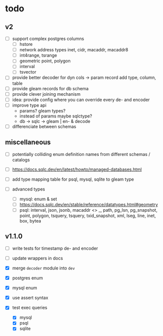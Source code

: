 # todo

## v2

- [ ] support complex postgres columns
  - [ ] hstore
  - [ ] network address types
        inet, cidr, macaddr, macaddr8
  - [ ] int4range, tsrange
  - [ ] geometric
        point, polygon
  - [ ] interval
  - [ ] tsvector
- [ ] provide better decoder for dyn cols
  -> param record add type, column, table
- [ ] provide gleam records for db schema
- [ ] provide clever joining mechanism
- [ ] idea: provide config where you can
      override every de- and encoder
- [ ] improve type api
  - params? gleam types?
  - instead of params maybe sqlctype?
  - db -> sqlc -> gleam | en- & decode
- [ ] differenciate between schemas

## miscellaneous

- [ ] potentially colliding enum definition names from different schemas / catalogs

- [ ] https://docs.sqlc.dev/en/latest/howto/managed-databases.html

- [ ] add type mapping table for psql, mysql, sqlite to gleam type

- [ ] advanced types
  - [ ] mysql: enum & set
  - [ ] https://docs.sqlc.dev/en/stable/reference/datatypes.html#geometry
  - [ ] psql: interval, json, jsonb, macaddr <> _, path, pg_lsn, pg_snapshot, point, polygon, tsquery, tsquery, txid_snapshot, xml, lseg, line, inet, box, bytea

## v1.1.0

- [ ] write tests for timestamp de- and encoder
- [ ] update wrappers in docs

- [x] merge `decoder` module into `dev`
- [x] postgres enum
- [x] mysql enum
- [x] use assert syntax
- [x] test exec queries
  - [x] mysql
  - [x] psql
  - [x] sqlite
